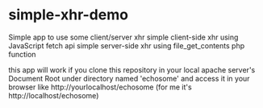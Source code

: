 # simple-xhr-demo
Simple app to use some client/server xhr
simple client-side xhr using JavaScript fetch api
simple server-side xhr using file_get_contents php function

this app will work if you clone this repository in your local apache server's Document Root under directory named 'echosome' and access it in your browser like http://yourlocalhost/echosome (for me it's http://localhost/echosome)